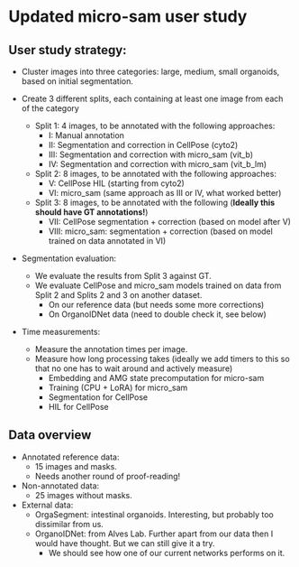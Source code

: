 # Updated micro-sam user study


## User study strategy:

- Cluster images into three categories: large, medium, small organoids, based on initial segmentation.
- Create 3 different splits, each containing at least one image from each of the category
    - Split 1: 4 images, to be annotated with the following approaches:
        - I: Manual annotation
        - II: Segmentation and correction in CellPose (cyto2)
        - III: Segmentation and correction with micro_sam (vit_b)
        - IV: Segmentation and correction with micro_sam (vit_b_lm)
    - Split 2: 8 images, to be annotated with the following approaches:
        - V: CellPose HIL (starting from cyto2)
        - VI: micro_sam (same approach as III or IV, what worked better)
    - Split 3: 8 images, to be annotated with the following (**Ideally this should have GT annotations!**)
        - VII: CellPose segmentation + correction (based on model after V)
        - VIII: micro_sam: segmentation + correction (based on model trained on data annotated in VI)

- Segmentation evaluation:
    - We evaluate the results from Split 3 against GT.
    - We evaluate CellPose and micro_sam models trained on data from Split 2 and Splits 2 and 3 on another dataset.
        - On our reference data (but needs some more corrections)
        - On OrganoIDNet data (need to double check it, see below)

- Time measurements:
    - Measure the annotation times per image.
    - Measure how long processing takes (ideally we add timers to this so that no one has to wait around and actively measure)
        - Embedding and AMG state precomputation for micro-sam
        - Training (CPU + LoRA) for micro_sam
        - Segmentation for CellPose
        - HIL for CellPose


## Data overview

- Annotated reference data:
    - 15 images and masks. 
    - Needs another round of proof-reading!
- Non-annotated data:
    -  25 images without masks.
- External data:
    - OrgaSegment: intestinal organoids. Interesting, but probably too dissimilar from us.
    - OrganoIDNet: from Alves Lab. Further apart from our data then I would have thought. But we can still give it a try.
        - We should see how one of our current networks performs on it.

